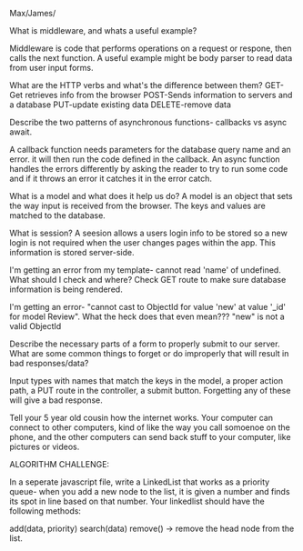 Max/James/



What is middleware, and whats a useful example?

Middleware is code that performs operations on a request or respone, then calls the next function.  A useful example might be 
body parser to read data from user input forms.

What are the HTTP verbs and what's the difference between them?
GET-Get retrieves info from the browser
POST-Sends information to servers and a database
PUT-update existing data
DELETE-remove data

Describe the two patterns of asynchronous functions- callbacks vs async await.

A callback function needs parameters for the database query name and an error. it will then run the code defined in the callback.
An async function handles the errors differently by asking the reader to try to run some code and if it throws an error it catches it in the error catch.


What is a model and what does it help us do?
A model is an object that sets the way input is received from the browser.  The keys and values are matched to the database.

What is session?
A seesion allows a users login info to be stored so a new login is not required when
the user changes pages within the app. This information is stored server-side.

I'm getting an error from my template- cannot read 'name' of undefined. What should I check and where?
Check GET route to make sure database information is being rendered.

I'm getting an error- "cannot cast to ObjectId for value 'new' at value '_id' for model Review". What the heck does that even mean???
"new" is not a valid ObjectId


Describe the necessary parts of a form to properly submit to our server. What are some common things to forget or do improperly that will result in bad responses/data? 

Input types with names that match the keys in the model, a proper action path, a PUT route in the controller, a submit button.  Forgetting any of these will give a bad response.



Tell your 5 year old cousin how the internet works.
Your computer can connect to other computers, kind of like the way you call somoenoe
 on the phone, and the other computers can send back stuff to your computer, like pictures or videos.


ALGORITHM CHALLENGE: 

In a seperate javascript file, write a LinkedList that works as a priority queue- when you add a new node to the list, it is given a number and finds its spot in line based on that number. Your linkedlist should have the following methods:

add(data, priority)
search(data)
remove() -> remove the head node from the list.
